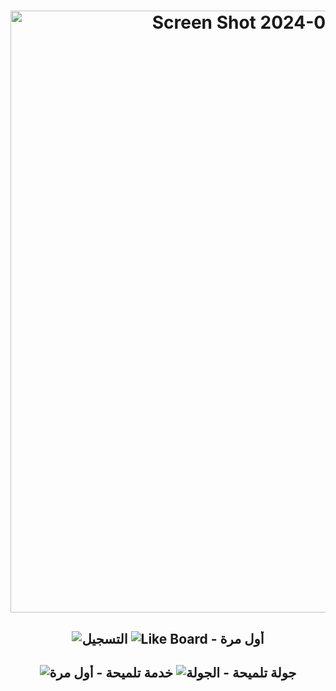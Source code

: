 # <div align="center"><img width="963" alt="Screen Shot 2024-04-27 at 9 21 14 PM" src="https://github.com/ghadaxd/Talmihah-app/assets/68280380/a51f2339-e4c5-451e-8be5-f60f13df4107"></div>
## <div align="center">![التسجيل](https://github.com/ghadaxd/Talmihah-app/assets/68280380/9dc7e254-d321-4ec4-9a0f-bbf81831095d) ![Like Board - أول مرة](https://github.com/ghadaxd/Talmihah-app/assets/68280380/363180e2-54d1-4c12-a995-72acdffe8939)</div>
## <div align="center">![خدمة تلميحة - أول مرة](https://github.com/ghadaxd/Talmihah-app/assets/68280380/683abf37-9562-464b-b9d6-8e4aad35fa51) ![جولة تلميحة - الجولة](https://github.com/ghadaxd/Talmihah-app/assets/68280380/5aa3abd8-6ce1-41eb-8181-c9f58a35feb0)</div>
